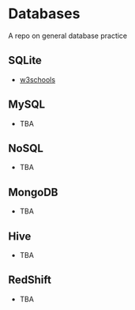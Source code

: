# Databases
A repo on general database practice

## SQLite
- [w3schools](https://www.w3schools.com/sql/default.asp)

## MySQL
- TBA

## NoSQL
- TBA

## MongoDB
- TBA

## Hive
- TBA

## RedShift
- TBA
